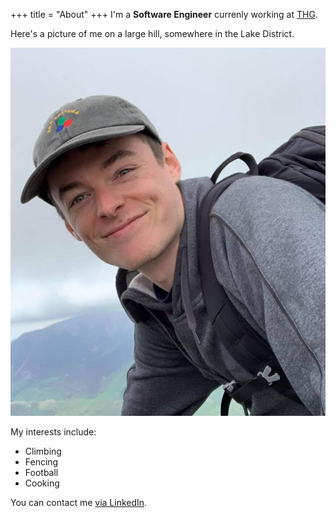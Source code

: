 +++
title = "About"
+++
I'm a **Software Engineer** currenly working at [THG](https://www.thg.com). 

Here's a picture of me on a large hill, somewhere in the Lake District.

![My face](me.jpeg)

My interests include:
- Climbing
- Fencing
- Football
- Cooking

You can contact me [via LinkedIn](https://www.linkedin.com/in/lukebsilver/).
